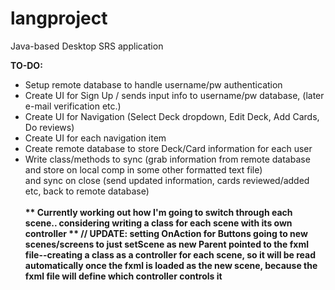 # langproject
Java-based Desktop SRS application

<b>TO-DO:</b></br>
- Setup remote database to handle username/pw authentication</br>
- Create UI for Sign Up / sends input info to username/pw database, (later e-mail verification etc.)</br>
- Create UI for Navigation (Select Deck dropdown, Edit Deck, Add Cards, Do reviews)</br>
- Create UI for each navigation item</br>
- Create remote database to store Deck/Card information for each user</br>
- Write class/methods to sync (grab information from remote database and store on local comp in some other formatted text file)</br>
       and sync on close (send updated information, cards reviewed/added etc, back to remote database)
</br></br>
 <b> ** Currently working out how I'm going to switch through each scene.. considering writing a class for each scene with its own controller ** // UPDATE: setting OnAction for Buttons going to new scenes/screens to just setScene as new Parent pointed to the fxml file--creating a class as a controller for each scene, so it will be read automatically once the fxml is loaded as the new scene, because the fxml file will define which controller controls it</b>
